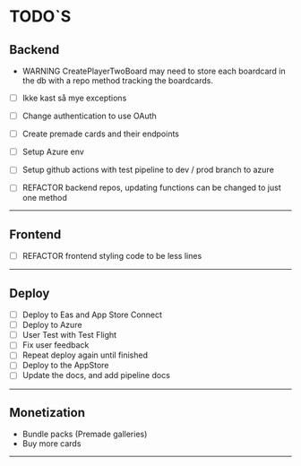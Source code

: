 # TODO`S

## Backend

- WARNING CreatePlayerTwoBoard may need to store each boardcard in the db with a repo method tracking the boardcards.
- [ ] Ikke kast så mye exceptions
- [ ] Change authentication to use OAuth
- [ ] Create premade cards and their endpoints
- [ ] Setup Azure env
- [ ] Setup github actions with test pipeline to dev / prod branch to azure

- [ ] REFACTOR backend repos, updating functions can be changed to just one method

<hr />

## Frontend

- [ ] REFACTOR frontend styling code to be less lines

<hr />

## Deploy

- [ ] Deploy to Eas and App Store Connect
- [ ] Deploy to Azure
- [ ] User Test with Test Flight
- [ ] Fix user feedback
- [ ] Repeat deploy again until finished
- [ ] Deploy to the AppStore
- [ ] Update the docs, and add pipeline docs

<hr />

## Monetization

- Bundle packs (Premade galleries)
- Buy more cards

<hr />
